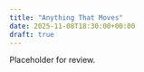 ```yaml
---
title: "Anything That Moves"
date: 2025-11-08T18:30:00+00:00
draft: true
---
```


Placeholder for review.
